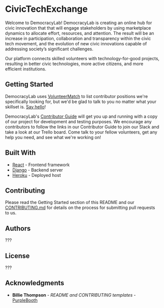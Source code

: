 # CivicTechExchange

Welcome to DemocracyLab! DemocracyLab is creating an online hub for civic innovation that that will engage stakeholders by using marketplace dynamics to allocate effort, resources, and attention. The result will be an increase in participation, collaboration and transparency within the civic tech movement, and the evolution of new civic innovations capable of addressing society’s significant challenges.

Our platform connects skilled volunteers with technology-for-good projects, resulting in better civic technologies, more active citizens, and more efficient institutions.


## Getting Started

DemocracyLab uses [VolunteerMatch](https://www.volunteermatch.org/search/org1097749.jsp) to list contributor positions we're specifically looking for, but we'd be glad to talk to you no matter what your skillset is. [Say hello](mailto:hello@democracylab.org)!

DemocracyLab's [Contributor Guide](https://docs.google.com/document/d/1OLQPFFJ8oz_BxpuxRxKKdZ2brmlUkVN3ICTdbA_axxY/) will get you up and running with a copy of our project for development and testing purposes. We encourage any contributors to follow the links in our Contributor Guide to join our Slack and take a look at our Trello board. Come talk to your fellow volunteers, get any help you need, and see what we're working on!

## Built With

* [React](https://reactjs.org) - Frontend framework
* [Django](https://djangoproject.com) - Backend server
* [Heroku](https://heroku.com) - Deployed host

## Contributing

Please read the Getting Started section of this README and our  [CONTRIBUTING.md](https://github.com/DemocracyLab/CivicTechExchange/blob/master/CONTRIBUTING.md) for details on the process for submitting pull requests to us.


## Authors

???

## License

???


## Acknowledgments

* **Billie Thompson** - *README and CONTRIBUTING templates* - [PurpleBooth](https://github.com/PurpleBooth)
